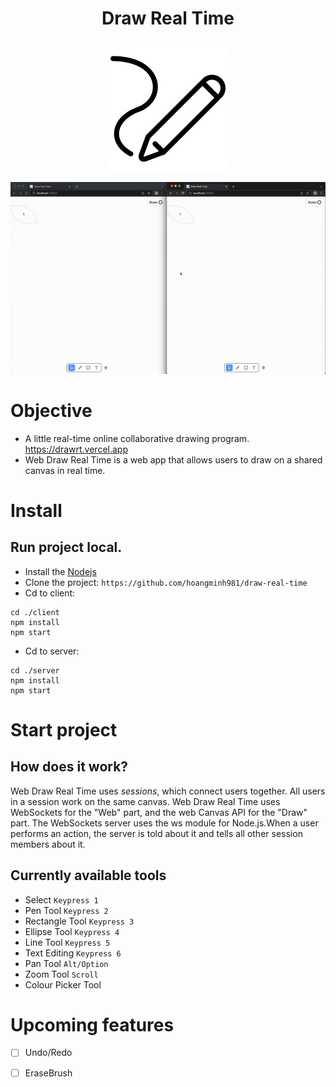 <h1 align="center">
  <p>Draw Real Time</p>
</h1>
<a href="https://drawrt.vercel.app/"><p align="center"><img style="border-radius:20px;" src="./client/public/index.png"/></p></a>

![Draw](./client/public/demo.gif)

# Objective
- A little real-time online collaborative drawing program. <https://drawrt.vercel.app>
- Web Draw Real Time is a web app that allows users to draw on a shared canvas in real time.
# Install
## Run project local.
- Install the [Nodejs](https://nodejs.org/en/download/)
- Clone the project: `https://github.com/hoangminh981/draw-real-time`
- Cd to client: 
```
cd ./client
npm install
npm start
```
- Cd to server: 
```
cd ./server
npm install
npm start
```
# Start project
## How does it work?
Web Draw Real Time uses *sessions*, which connect users together.
All users in a session work on the same canvas.
Web Draw Real Time uses WebSockets for the "Web" part, and the web Canvas API for the "Draw" part.
The WebSockets server uses the ws module for Node.js.When a user performs an action, the server is told about it and tells all other session members about it.

## Currently available tools
- Select `Keypress 1`
- Pen Tool `Keypress 2`
- Rectangle Tool `Keypress 3`
- Ellipse Tool `Keypress 4`
- Line Tool `Keypress 5`
- Text Editing `Keypress 6`
- Pan Tool `Alt/Option`
- Zoom Tool `Scroll`
- Colour Picker Tool

# Upcoming features
- [ ] Undo/Redo
- [ ] EraseBrush


[ws module]: https://github.com/websockets/ws
